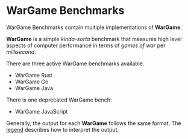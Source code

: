 WarGame Benchmarks
==================

WarGame Benchmarks contain multiple implementations of **WarGame**.

**WarGame** is a simple *kinda-sorta* benchmark that measures high level aspects of computer performance in terms of *games of war* per *millisecond*.

There are three active WarGame benchmarks available.

- WarGame Rust
- WarGame Go
- WarGame Java

There is one deprecated WarGame bench:

- WarGame JavaScript

Generally, the output for each **WarGame** follows the same format. The [legend](legend.md) describes how to interpret the output.
